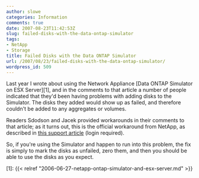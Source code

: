 ```yaml
---
author: slowe
categories: Information
comments: true
date: 2007-08-23T11:42:53Z
slug: failed-disks-with-the-data-ontap-simulator
tags:
- NetApp
- Storage
title: Failed Disks with the Data ONTAP Simulator
url: /2007/08/23/failed-disks-with-the-data-ontap-simulator/
wordpress_id: 509
---
```


Last year I wrote about using the Network Appliance [Data ONTAP Simulator on ESX Server][1], and in the comments to that article a number of people indicated that they'd been having problems with adding disks to the Simulator. The disks they added would show up as failed, and therefore couldn't be added to any aggregates or volumes.

Readers Sdodson and Jacek provided workarounds in their comments to that article; as it turns out, this is the official workaround from NetApp, as described in [this support article](http://now.netapp.com/Knowledgebase/solutionarea.asp?id=kb14670) (login required).

So, if you're using the Simulator and happen to run into this problem, the fix is simply to mark the disks as unfailed, zero them, and then you should be able to use the disks as you expect.

[1]: {{< relref "2006-06-27-netapp-ontap-simulator-and-esx-server.md" >}}
